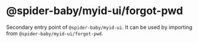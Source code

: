 # @spider-baby/myid-ui/forgot-pwd

Secondary entry point of `@spider-baby/myid-ui`. It can be used by importing from `@spider-baby/myid-ui/forgot-pwd`.
